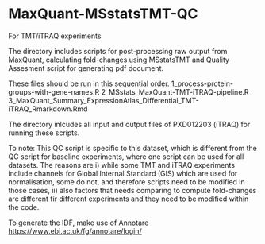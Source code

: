 # MaxQuant-MSstatsTMT-QC
For TMT/iTRAQ experiments

The directory includes scripts for post-processing raw output from MaxQuant, calculating fold-changes using MSstatsTMT and Quality Assesment script for generating pdf document.

These files should be run in this sequential order.
1_process-protein-groups-with-gene-names.R
2_MSstats_MaxQuant-TMT-iTRAQ-pipeline.R
3_MaxQuant_Summary_ExpressionAtlas_Differential_TMT-iTRAQ_Rmarkdown.Rmd

The directory inlcudes all input and output files of PXD012203 (iTRAQ) for running these scripts.

To note: This QC script is specific to this dataset, which is different from the QC script for baseline experiments, where one script can be used for all datasets. The reasons are i) while some TMT and iTRAQ experiments include channels for Global Internal Standard (GIS) which are used for normalisation, some do not, and therefore scripts need to be modified in those cases, ii) also factors that needs comparing to compute fold-changes are different fir different experiments and they need to be modified within the code.

To generate the IDF, make use of Annotare https://www.ebi.ac.uk/fg/annotare/login/
